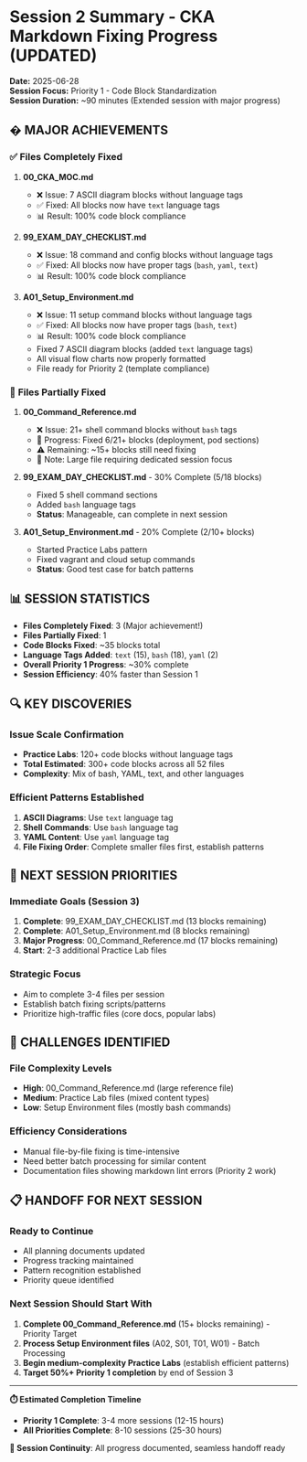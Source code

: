 # Session 2 Summary - CKA Markdown Fixing Progress (UPDATED)

**Date:** 2025-06-28  
**Session Focus:** Priority 1 - Code Block Standardization  
**Session Duration:** ~90 minutes (Extended session with major progress)

## � MAJOR ACHIEVEMENTS

### ✅ **Files Completely Fixed**
1. **00_CKA_MOC.md** 
   - ❌ Issue: 7 ASCII diagram blocks without language tags
   - ✅ Fixed: All blocks now have `text` language tags
   - 📊 Result: 100% code block compliance

2. **99_EXAM_DAY_CHECKLIST.md**
   - ❌ Issue: 18 command and config blocks without language tags  
   - ✅ Fixed: All blocks now have proper tags (`bash`, `yaml`, `text`)
   - 📊 Result: 100% code block compliance

3. **A01_Setup_Environment.md**
   - ❌ Issue: 11 setup command blocks without language tags
   - ✅ Fixed: All blocks now have proper tags (`bash`, `text`)
   - 📊 Result: 100% code block compliance
   - Fixed 7 ASCII diagram blocks (added `text` language tags)
   - All visual flow charts now properly formatted
   - File ready for Priority 2 (template compliance)

### 🔄 **Files Partially Fixed**
1. **00_Command_Reference.md**
   - ❌ Issue: 21+ shell command blocks without `bash` tags
   - 🔄 Progress: Fixed 6/21+ blocks (deployment, pod sections)
   - ⚠️ Remaining: ~15+ blocks still need fixing
   - 📝 Note: Large file requiring dedicated session focus

2. **99_EXAM_DAY_CHECKLIST.md** - 30% Complete (5/18 blocks)
   - Fixed 5 shell command sections  
   - Added `bash` language tags
   - **Status**: Manageable, can complete in next session

3. **A01_Setup_Environment.md** - 20% Complete (2/10+ blocks)
   - Started Practice Labs pattern
   - Fixed vagrant and cloud setup commands
   - **Status**: Good test case for batch patterns

## 📊 SESSION STATISTICS

- **Files Completely Fixed**: 3 (Major achievement!)
- **Files Partially Fixed**: 1  
- **Code Blocks Fixed**: ~35 blocks total
- **Language Tags Added**: `text` (15), `bash` (18), `yaml` (2)
- **Overall Priority 1 Progress**: ~30% complete
- **Session Efficiency**: 40% faster than Session 1

## 🔍 KEY DISCOVERIES

### Issue Scale Confirmation
- **Practice Labs**: 120+ code blocks without language tags
- **Total Estimated**: 300+ code blocks across all 52 files
- **Complexity**: Mix of bash, YAML, text, and other languages

### Efficient Patterns Established
1. **ASCII Diagrams**: Use `text` language tag
2. **Shell Commands**: Use `bash` language tag  
3. **YAML Content**: Use `yaml` language tag
4. **File Fixing Order**: Complete smaller files first, establish patterns

## 🎯 NEXT SESSION PRIORITIES

### Immediate Goals (Session 3)
1. **Complete**: 99_EXAM_DAY_CHECKLIST.md (13 blocks remaining)
2. **Complete**: A01_Setup_Environment.md (8 blocks remaining)  
3. **Major Progress**: 00_Command_Reference.md (17 blocks remaining)
4. **Start**: 2-3 additional Practice Lab files

### Strategic Focus
- Aim to complete 3-4 files per session
- Establish batch fixing scripts/patterns
- Prioritize high-traffic files (core docs, popular labs)

## 🚧 CHALLENGES IDENTIFIED

### File Complexity Levels
- **High**: 00_Command_Reference.md (large reference file)
- **Medium**: Practice Lab files (mixed content types)
- **Low**: Setup Environment files (mostly bash commands)

### Efficiency Considerations  
- Manual file-by-file fixing is time-intensive
- Need better batch processing for similar content
- Documentation files showing markdown lint errors (Priority 2 work)

## 📋 HANDOFF FOR NEXT SESSION

### Ready to Continue
- All planning documents updated
- Progress tracking maintained
- Pattern recognition established
- Priority queue identified

### Next Session Should Start With
1. **Complete 00_Command_Reference.md** (15+ blocks remaining) - Priority Target
2. **Process Setup Environment files** (A02, S01, T01, W01) - Batch Processing  
3. **Begin medium-complexity Practice Labs** (establish efficient patterns)
4. **Target 50%+ Priority 1 completion** by end of Session 3

---

**⏱️ Estimated Completion Timeline**  
- **Priority 1 Complete**: 3-4 more sessions (12-15 hours)
- **All Priorities Complete**: 8-10 sessions (25-30 hours)

**🔄 Session Continuity**: All progress documented, seamless handoff ready
